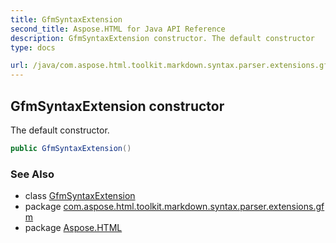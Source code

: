 ```yaml
---
title: GfmSyntaxExtension
second_title: Aspose.HTML for Java API Reference
description: GfmSyntaxExtension constructor. The default constructor
type: docs

url: /java/com.aspose.html.toolkit.markdown.syntax.parser.extensions.gfm/gfmsyntaxextension/gfmsyntaxextension/
---
```

## GfmSyntaxExtension constructor

The default constructor.

```java
public GfmSyntaxExtension()
```

### See Also

* class [GfmSyntaxExtension](../)
* package [com.aspose.html.toolkit.markdown.syntax.parser.extensions.gfm](../../../com.aspose.html.toolkit.markdown.syntax.parser.extensions.gfm/)
* package [Aspose.HTML](../../../)
